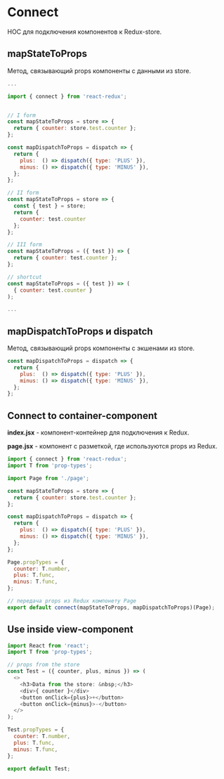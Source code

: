 # Connect

HOC для подключения компонентов к Redux-store.

## mapStateToProps

Метод, связывающий props компоненты с данными из store.

```js
...

import { connect } from 'react-redux';


// I form
const mapStateToProps = store => {
  return { counter: store.test.counter };
};

const mapDispatchToProps = dispatch => {
  return {
    plus:  () => dispatch({ type: 'PLUS' }),
    minus: () => dispatch({ type: 'MINUS' }),
  };
};

// II form
const mapStateToProps = store => {
  const { test } = store;
  return {
    counter: test.counter
  };
};

// III form
const mapStateToProps = ({ test }) => {
  return { counter: test.counter };
};

// shortcut
const mapStateToProps = ({ test }) => (
  { counter: test.counter }
);

...
```

## mapDispatchToProps и dispatch

Метод, связывающий props компоненты с экшенами из store.

```js
const mapDispatchToProps = dispatch => {
  return {
    plus:  () => dispatch({ type: 'PLUS' }),
    minus: () => dispatch({ type: 'MINUS' }),
  };
};
```

## Connect to container-component

**index.jsx** - компонент-контейнер для подключения к Redux.

**page.jsx** - компонент с разметкой, где используются props из Redux.

```js
import { connect } from 'react-redux';
import T from 'prop-types';

import Page from './page';

const mapStateToProps = store => {
  return { counter: store.test.counter };
};

const mapDispatchToProps = dispatch => {
  return {
    plus:  () => dispatch({ type: 'PLUS' }),
    minus: () => dispatch({ type: 'MINUS' }),
  };
};

Page.propTypes = {
  counter: T.number,
  plus: T.func,
  minus: T.func,
};

// передача props из Redux компонету Page
export default connect(mapStateToProps, mapDispatchToProps)(Page);
```

## Use inside view-component

```js
import React from 'react';
import T from 'prop-types';

// props from the store
const Test = ({ counter, plus, minus }) => (
  <>
    <h3>Data from the store: &nbsp;</h3>
    <div>{ counter }</div>
    <button onClick={plus}>+</button>
    <button onClick={minus}>-</button>
  </>
);

Test.propTypes = {
  counter: T.number,
  plus: T.func,
  minus: T.func,
};

export default Test;
```
